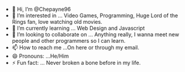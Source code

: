 - 👋 Hi, I’m @Chepayne96
- 👀 I’m interested in ... Video Games, Programming, Huge Lord of the Rings fan, love watching old movies.
- 🌱 I’m currently learning ... Web Design and Javascript
- 💞️ I’m looking to collaborate on ... Anything really, I wanna meet new people and other programmers so I can learn.
- 📫 How to reach me ...On here or through my email.
- 😄 Pronouns: ...He/Him
- ⚡ Fun fact: ... Never broken a bone before in my life.

<!---
Chepayne96/Chepayne96 is a ✨ special ✨ repository because its `README.md` (this file) appears on your GitHub profile.
You can click the Preview link to take a look at your changes.
--->
